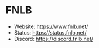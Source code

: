 # FNLB
- Website: https://www.fnlb.net/
- Status: https://status.fnlb.net/
- Discord: https://discord.fnlb.net/
